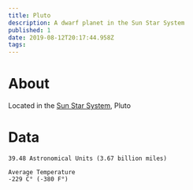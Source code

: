 ```yaml
---
title: Pluto
description: A dwarf planet in the Sun Star System
published: 1
date: 2019-08-12T20:17:44.958Z
tags: 
---
```


# About
Located in the [Sun Star System](/astronomical/star-system/sun-star-system), Pluto
# Data
```Distance from origin
39.48 Astronomical Units (3.67 billion miles)

Average Temperature
-229 C° (-380 F°)
```
